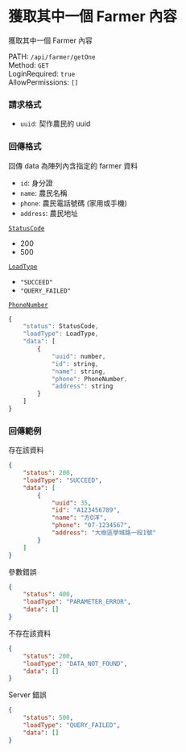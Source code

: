 # 獲取其中一個 Farmer 內容

獲取其中一個 Farmer 內容

PATH: `/api/farmer/getOne`  
Method: `GET`  
LoginRequired: `true`  
AllowPermissions: `[]`  


### 請求格式
* `uuid`: 契作農民的 uuid


### 回傳格式

回傳 data 為陣列內含指定的 farmer 資料  

* `id`: 身分證
* `name`: 農民名稱
* `phone`: 農民電話號碼 (家用或手機)
* `address`: 農民地址

[`StatusCode`](../../types.md#statuscode)  
* 200
* 500

[`LoadType`](../../types.md#loadtype)  
* `"SUCCEED"`
* `"QUERY_FAILED"`

[`PhoneNumber`](../../types.md#phonenumber)  

```js
{
    "status": StatusCode,
    "loadType": LoadType,
    "data": [
        {
            "uuid": number,
            "id": string,
            "name": string,
            "phone": PhoneNumber,
            "address": string
        }
    ]
}
```


### 回傳範例
存在該資料
```json
{
    "status": 200,
    "loadType": "SUCCEED",
    "data": [
        {
            "uuid": 35,
            "id": "A123456789",
            "name": "方O洋",
            "phone": "07-1234567",
            "address": "大樹區學城路一段1號"
        }
    ]
}
```

參數錯誤
```json
{
    "status": 400,
    "loadType": "PARAMETER_ERROR",
    "data": []
}
```

不存在該資料
```json
{
    "status": 200,
    "loadType": "DATA_NOT_FOUND",
    "data": []
}
```

Server 錯誤  
```json
{
    "status": 500,
    "loadType": "QUERY_FAILED",
    "data": []
}
```

